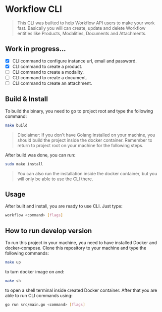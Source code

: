 # Workflow CLI

> This CLI was builted to help Workflow API users to make your work fast. Basically you will can create, update and delete Workflow entities like Products, Modalities, Documents and Attachments.

## Work in progress...

- [X] CLI command to configure instance url, email and password.
- [X] CLI command to create a product.
- [ ] CLI command to create a modality.
- [ ] CLI command to create a document.
- [ ] CLI command to create an attachment.

## Build & Install

To build the binary, you need to go to project root and type the following command:
```sh
make build
```

> Disclaimer: If you don't have Golang installed on your machine, you should build the project inside the docker container. Remember to return to project root on your machine for the following steps.

After build was done, you can run:
```sh
sudo make install
```

> You can also run the installation inside the docker container, but you will only be able to use the CLI there.

## Usage

After built and install, you are ready to use CLI. Just type:
```sh
workflow <command> [flags]
```

## How to run develop version

To run this project in your machine, you need to have installed Docker and docker-compose. Clone this repository to your machine and type the following commands:
```sh
make up
```

to turn docker image on and:

```sh
make sh
```

to open a shell terminal inside created Docker container. After that you are able to run CLI commands using:
```sh
go run src/main.go <command> [flags]
```